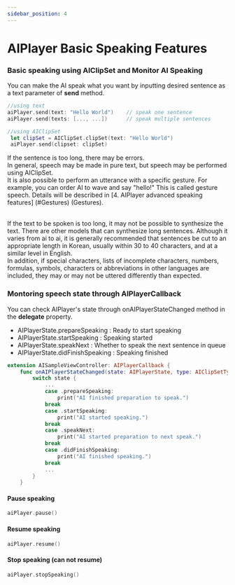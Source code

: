```yaml
---
sidebar_position: 4
---
```


# AIPlayer Basic Speaking Features

### Basic speaking using AIClipSet and Monitor AI Speaking

You can make the AI speak what you want by inputting desired sentence as a text parameter of __send__ method. 

  ```Swift
  //using text
  aiPlayer.send(text: "Hello World")	// speak one sentence
  aiPlayer.send(texts: [..., ...])		// speak multiple sentences
  
  //using AIClipSet
   let clipSet = AIClipSet.clipSet(text: "Hello World")
   aiPlayer.send(clipset: clipSet)
  ```

If the sentence is too long, there may be errors. <br/>
In general, speech may be made in pure text, but speech may be performed using AIClipSet. <br/>
It is also possible to perform an utterance with a specific gesture. For example, you can order AI to wave and say "hello!" This is called gesture speech. Details will be described in [4. AIPlayer advanced speaking features] (#Gestures) (Gestures). <br/> <br/>

If the text to be spoken is too long, it may not be possible to synthesize the text. There are other models that can synthesize long sentences. Although it varies from ai to ai, it is generally recommended that sentences be cut to an appropriate length in Korean, usually within 30 to 40 characters, and at a similar level in English. <br/>
In addition, if special characters, lists of incomplete characters, numbers, formulas, symbols, characters or abbreviations in other languages are included, they may or may not be uttered differently than expected.

### Montoring speech state through AIPlayerCallback

You can check AIPlayer's state through onAIPlayerStateChanged method in the __delegate__ property. 

- AIPlayerState.prepareSpeaking : Ready to start speaking
- AIPlayerState.startSpeaking : Speaking started
- AIPlayerState.speakNext : Whether to speak the next sentence in queue
- AIPlayerState.didFinishSpeaking : Speaking finished

```Swift
extension AISampleViewController: AIPlayerCallback {
	func onAIPlayerStateChanged(state: AIPlayerState, type: AIClipSetType, key: String?) {
	    switch state {
	    	...
	    	case .prepareSpeaking:
	    		print("AI finished preparation to speak.")
	    	break
	    	case .startSpeaking:
	    		print("AI started speaking.")
	    	break
	    	case .speakNext:
	    		print("AI started preparation to next speak.")
	    	break
	    	case .didFinishSpeaking:
	    		print("AI finished speaking.")
	    	break
	    	...
	    }
	}
```

#### Pause speaking

```Swift
aiPlayer.pause()
```

#### Resume speaking

```Swift
aiPlayer.resume()
```

#### Stop speaking (can not resume)

```Swift
aiPlayer.stopSpeaking()
```
